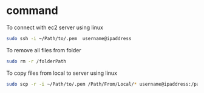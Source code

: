 # command

To connect with ec2 server using linux
```sh
sudo ssh -i ~/Path/to/.pem  username@ipaddress
```

To remove all files from folder
```sh
sudo rm -r /folderPath
```

To copy files from local to server using linux
```sh
sudo scp -r -i ~/Path/to/.pem /Path/From/Local/* username@ipaddress:/path/to/server/folder
```
